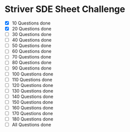 # Striver SDE Sheet Challenge

- [x] 10 Questions done
- [x] 20 Questions done
- [ ] 30 Questions done
- [ ] 40 Questions done
- [ ] 50 Questions done
- [ ] 60 Questions done
- [ ] 70 Questions done
- [ ] 80 Questions done
- [ ] 90 Questions done
- [ ] 100 Questions done
- [ ] 110 Questions done
- [ ] 120 Questions done
- [ ] 130 Questions done
- [ ] 140 Questions done
- [ ] 150 Questions done
- [ ] 160 Questions done
- [ ] 170 Questions done
- [ ] 180 Questions done
- [ ] All Questions done